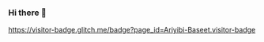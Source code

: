 ### Hi there 👋
https://visitor-badge.glitch.me/badge?page_id=Ariyibi-Baseet.visitor-badge
                
